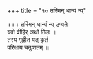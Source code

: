 +++
title = "१० तस्मिन् धान्यं न्य्"

+++
तस्मिन् धान्यं न्य् उप्यते  
यवो व्रीहिर् अथो तिलः ।  
तस्य गृह्णीत यत् कृतं  
परिक्षाय चतुःशतम् ॥